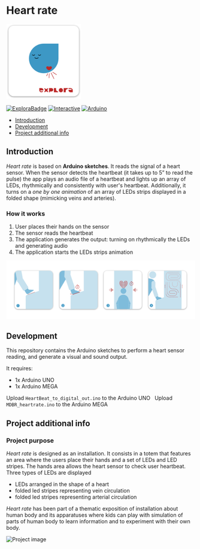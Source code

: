 # Heart rate

<img width="200" alt="project logo" src="images/logo.png">

[![ExploraBadge](https://img.shields.io/badge/-Explora-eb5c2f)](https://mdbr.it/en/) [![Interactive](https://img.shields.io/badge/-Interactive_installation-55ca7c)](https://en.wikipedia.org/wiki/Interactive_art)
[![Arduino](https://img.shields.io/badge/-Arduino-009297?logo=arduino&logoColor=white)](https://www.arduino.cc/)

- [Introduction](#introduction)
- [Development](#development)
- [Project additional info](#infos)


## <a name="introduction"></a>Introduction
*Heart rate* is based on **Arduino sketches**. It reads the signal of a heart sensor. When the sensor detects the heartbeat (it takes up to 5” to read the pulse) the app plays an audio file of a heartbeat and lights up an array of LEDs, rhythmically and consistently with user's heartbeat.
Additionally, it turns on a *one by one animation* of an array of LEDs strips displayed in a folded shape (mimicking veins and arteries). 


### How it works
1. User places their hands on the sensor 
2. The sensor reads the heartbeat
3. The application generates the output: turning on rhythmically the LEDs and generating audio
4. The application starts the LEDs strips animation

![How it works](images/flow.png)


## <a name="development"></a>Development
This repository contains the Arduino sketches to perform a heart sensor reading, and generate a visual and sound output.

It requires:

- 1x Arduino UNO
- 1x Arduino MEGA

Upload `HeartBeat_to_digital_out.ino` to the Arduino UNO  
Upload `MDBR_heartrate.ino` to the Arduino MEGA

## <a name="infos"></a>Project additional info

### Project purpose
*Heart rate* is designed as an installation. It consists in a totem that features an area where the users place their hands and a set of LEDs and LED stripes. The hands area allows the heart sensor to check user heartbeat. Three types of LEDs are displayed
- LEDs arranged in the shape of a heart
- folded led stripes representing vein circulation
- folded led stripes representing arterial circulation


*Heart rate* has been part of a thematic exposition of installation about human body and its apparatuses where kids can play with simulation of parts of human body to learn information and to experiment with their own body.

![Project image](images/example.png)

